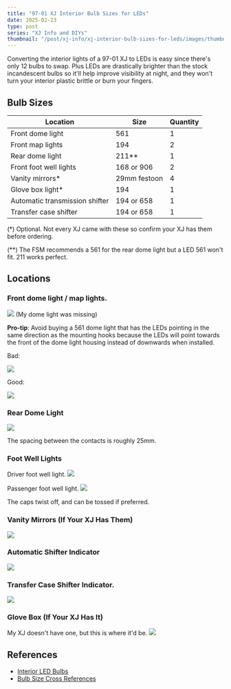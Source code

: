 ```yaml
---
title: "97-01 XJ Interior Bulb Sizes for LEDs"
date: 2025-02-23
type: post
series: "XJ Info and DIYs"
thumbnail: "/post/xj-info/xj-interior-bulb-sizes-for-leds/images/thumbnail.jpg"
---
```


Converting the interior lights of a 97-01 XJ to LEDs is easy since there's only 12 bulbs to swap. Plus LEDs are drastically brighter than the stock incandescent bulbs so it'll help improve visibility at night, and they won't turn your interior plastic brittle or burn your fingers.

## Bulb Sizes

| Location | Size | Quantity |
|----------|------|----------|
| Front dome light | 561 | 1 |
| Front map lights | 194 | 2 |
| Rear dome light | 211** | 1 |
| Front foot well lights | 168 or 906 | 2 |
| Vanity mirrors* | 29mm festoon | 4 |
| Glove box light* | 194 | 1 |
| Automatic transmission shifter | 194 or 658 | 1 |
| Transfer case shifter | 194 or 658 | 1 |

(*) Optional. Not every XJ came with these so confirm your XJ has them before ordering.

(**) The FSM recommends a 561 for the rear dome light but a LED 561 won't fit. 211 works perfect.

## Locations

### Front dome light / map lights. 
![](./images/1.jpg)
(My dome light was missing)

**Pro-tip**: Avoid buying a 561 dome light that has the LEDs pointing in the same direction as the mounting hooks because the LEDs will point towards the front of the dome light housing instead of downwards when installed.

Bad:

![](./images/561-avoid.png)

Good:

![](./images/561-good.png)

### Rear Dome Light
![](./images/2.jpg)

The spacing between the contacts is roughly 25mm.

### Foot Well Lights

Driver foot well light.
![](./images/3.jpg)

Passenger foot well light.
![](./images/4.jpg)

The caps twist off, and can be tossed if preferred. 

### Vanity Mirrors (If Your XJ Has Them)
![](./images/5.jpg)

### Automatic Shifter Indicator
![](./images/6.jpg)

### Transfer Case Shifter Indicator.
![](./images/7.jpg)

### Glove Box (If Your XJ Has It)

My XJ doesn't have one, but this is where it'd be.
![](./images/8.jpg)

## References
- [Interior LED Bulbs](https://www.cherokeeforum.com/f67/interior-led-bulbs-230351/#post3321388)
- [Bulb Size Cross References](https://www.diodedynamics.com/research/bulb-size-cross-references.html)